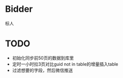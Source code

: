 <!--
 * @Author: ferried
 * @Email: harlancui@outlook.com
 * @Date: 2020-11-06 15:14:25
 * @LastEditTime: 2020-11-10 14:26:22
 * @LastEditors: ferried
 * @Description: Basic description
 * @FilePath: /bidding-go/README.md
 * @LICENSE: Apache-2.0
-->
# Bidder
标人

# TODO

- 初始化同步前50页的数据到库里
- 定时一小时拉3页对比guid not in table的增量插入table
- 过滤想要的字段，然后微信推送


